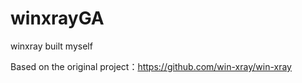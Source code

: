 # winxrayGA
winxray built myself

Based on the original project：https://github.com/win-xray/win-xray
